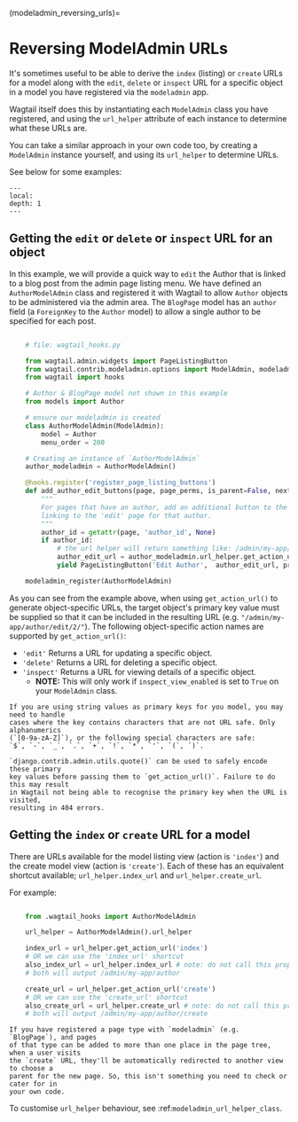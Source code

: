 (modeladmin_reversing_urls)=

# Reversing ModelAdmin URLs

It's sometimes useful to be able to derive the `index` (listing) or
`create` URLs for a model along with the `edit`, `delete` or
`inspect` URL for a specific object in a model you have registered via
the `modeladmin` app.

Wagtail itself does this by instantiating each `ModelAdmin` class you have
registered, and using the `url_helper` attribute of each instance to
determine what these URLs are.

You can take a similar approach in your own code too, by creating a
`ModelAdmin` instance yourself, and using its `url_helper`
to determine URLs.

See below for some examples:

```{contents}
---
local:
depth: 1
---
```

## Getting the `edit` or `delete` or `inspect` URL for an object

In this example, we will provide a quick way to `edit` the Author that is
linked to a blog post from the admin page listing menu. We have defined
an `AuthorModelAdmin` class and registered it with Wagtail to allow
`Author` objects to be administered via the admin area. The `BlogPage`
model has an `author` field (a `ForeignKey` to the `Author` model)
to allow a single author to be specified for each post.

```python

    # file: wagtail_hooks.py

    from wagtail.admin.widgets import PageListingButton
    from wagtail.contrib.modeladmin.options import ModelAdmin, modeladmin_register
    from wagtail import hooks

    # Author & BlogPage model not shown in this example
    from models import Author

    # ensure our modeladmin is created
    class AuthorModelAdmin(ModelAdmin):
        model = Author
        menu_order = 200

    # Creating an instance of `AuthorModelAdmin`
    author_modeladmin = AuthorModelAdmin()

    @hooks.register('register_page_listing_buttons')
    def add_author_edit_buttons(page, page_perms, is_parent=False, next_url=None):
        """
        For pages that have an author, add an additional button to the page listing,
        linking to the 'edit' page for that author.
        """
        author_id = getattr(page, 'author_id', None)
        if author_id:
            # the url helper will return something like: /admin/my-app/author/edit/2/
            author_edit_url = author_modeladmin.url_helper.get_action_url('edit', author_id)
            yield PageListingButton('Edit Author',  author_edit_url, priority=10)

    modeladmin_register(AuthorModelAdmin)
```

As you can see from the example above, when using `get_action_url()` to
generate object-specific URLs, the target object's primary key value must be supplied
so that it can be included in the resulting URL (e.g. `"/admin/my-app/author/edit/2/"`).
The following object-specific action names are supported by `get_action_url()`:

-   `'edit'` Returns a URL for updating a specific object.
-   `'delete'` Returns a URL for deleting a specific object.
-   `'inspect'` Returns a URL for viewing details of a specific object.
    -   **NOTE:** This will only work if `inspect_view_enabled` is set to `True` on your `ModelAdmin` class.

```{note}
If you are using string values as primary keys for you model, you may need to handle
cases where the key contains characters that are not URL safe. Only alphanumerics
(`[0-9a-zA-Z]`), or the following special characters are safe:
`$`, `-`, `_`, `.`, `+`, `!`, `*`, `'`, `(`, `)`.

`django.contrib.admin.utils.quote()` can be used to safely encode these primary
key values before passing them to `get_action_url()`. Failure to do this may result
in Wagtail not being able to recognise the primary key when the URL is visited,
resulting in 404 errors.
```

## Getting the `index` or `create` URL for a model

There are URLs available for the model listing view (action is `'index'`) and
the create model view (action is `'create'`). Each of these has an equivalent
shortcut available; `url_helper.index_url` and `url_helper.create_url`.

For example:

```python

    from .wagtail_hooks import AuthorModelAdmin

    url_helper = AuthorModelAdmin().url_helper

    index_url = url_helper.get_action_url('index')
    # OR we can use the 'index_url' shortcut
    also_index_url = url_helper.index_url # note: do not call this property as a function
    # both will output /admin/my-app/author

    create_url = url_helper.get_action_url('create')
    # OR we can use the 'create_url' shortcut
    also_create_url = url_helper.create_url # note: do not call this property as a function
    # both will output /admin/my-app/author/create
```

```{note}
If you have registered a page type with `modeladmin` (e.g. `BlogPage`), and pages
of that type can be added to more than one place in the page tree, when a user visits
the `create` URL, they'll be automatically redirected to another view to choose a
parent for the new page. So, this isn't something you need to check or cater for in
your own code.
```

To customise `url_helper` behaviour, see :ref:`modeladmin_url_helper_class`.
